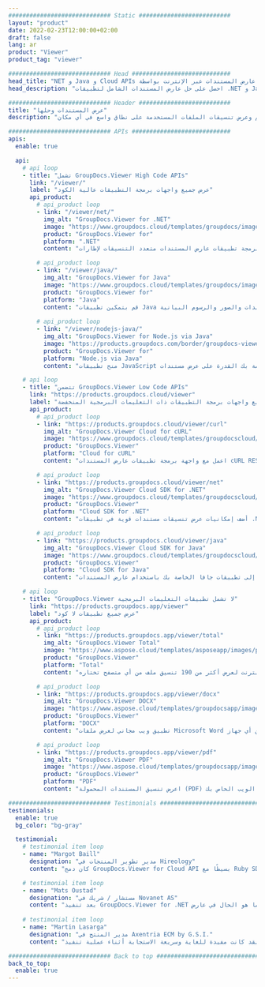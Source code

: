 ```yaml
---
############################# Static ##########################
layout: "product"
date: 2022-02-23T12:00:00+02:00
draft: false
lang: ar
product: "Viewer"
product_tag: "viewer"

############################# Head ############################
head_title: "NET و Java و Cloud APIs وتطبيقات عارض المستندات عبر الإنترنت بواسطة GroupDocs"
head_description: "احصل على حل عارض المستندات الشامل لتطبيقات .NET و Java و Cloud. عرض تنسيقات المستندات الشائعة عبر الإنترنت باستخدام ميزة السحب والإفلات البسيطة."

############################# Header ##########################
title: "عرض المستندات وحلها"
description: "حل مرن لعرض المستندات للمبرمجين والمحترفين لتقديم وعرض تنسيقات الملفات المستخدمة على نطاق واسع في أي مكان."

############################# APIs ############################
apis:
  enable: true

  api:
    # api loop
    - title: "تشمل GroupDocs.Viewer High Code APIs"
      link: "/viewer/"
      label: "عرض جميع واجهات برمجة التطبيقات عالية الكود"
      api_product:
        # api_product loop
        - link: "/viewer/net/"
          img_alt: "GroupDocs.Viewer for .NET"
          image: "https://www.groupdocs.cloud/templates/groupdocs/images/product-logos/groupdocs-viewer-net.png"
          product: "GroupDocs.Viewer for"
          platform: ".NET"
          content: "واجهة برمجة تطبيقات عارض المستندات متعدد التنسيقات لإطارات .NET و Mono لتقديم أكثر من 190 تنسيقًا شائعًا للملفات من داخل تطبيقاتك."

        # api_product loop
        - link: "/viewer/java/"
          img_alt: "GroupDocs.Viewer for Java"
          image: "https://www.groupdocs.cloud/templates/groupdocs/images/product-logos/groupdocs-viewer-java.png"
          product: "GroupDocs.Viewer for"
          platform: "Java"
          content: "قم بتمكين تطبيقات Java من خلال إمكانية عرض المستندات وتقديمها لعرض مجموعة كبيرة من المستندات والصور والرسوم البيانية."
        
        # api_product loop
        - link: "/viewer/nodejs-java/"
          img_alt: "GroupDocs.Viewer for Node.js via Java"
          image: "https://products.groupdocs.com/border/groupdocs-viewer-nodejs-java.svg"
          product: "GroupDocs.Viewer for"
          platform: "Node.js via Java"
          content: "منح تطبيقات JavaScript الخاصة بك القدرة على عرض مستندات Microsoft Office متعددة، وملفات PDF، وصور لتجربة مستخدم جذابة."

    # api loop
    - title: "تتضمن GroupDocs.Viewer Low Code APIs"
      link: "https://products.groupdocs.cloud/viewer"
      label: "عرض جميع واجهات برمجة التطبيقات ذات التعليمات البرمجية المنخفضة"
      api_product:
        # api_product loop
        - link: "https://products.groupdocs.cloud/viewer/curl"
          img_alt: "GroupDocs.Viewer Cloud for cURL"
          image: "https://www.groupdocs.cloud/templates/groupdocscloud/images/sdk/272x272/groupdocs_viewer-for-curl.png"
          product: "GroupDocs.Viewer"
          platform: "Cloud for cURL"
          content: "اعمل مع واجهة برمجة تطبيقات عارض المستندات cURL RESTful لعرض وعرض Microsoft Office و PDF وتنسيقات الملفات الشائعة الأخرى في تطبيقاتك بسرعة."

        # api_product loop
        - link: "https://products.groupdocs.cloud/viewer/net"
          img_alt: "GroupDocs.Viewer Cloud SDK for .NET"
          image: "https://www.groupdocs.cloud/templates/groupdocscloud/images/sdk/272x272/groupdocs_viewer-for-net.png"
          product: "GroupDocs.Viewer"
          platform: "Cloud SDK for .NET"
          content: "أضف إمكانيات عرض تنسيقات مستندات قوية في تطبيقات .NET باستخدام Cloud SDK لـ .NET. عرض المستندات بتنسيق HTML أو PDF أو كصورة."

        # api_product loop
        - link: "https://products.groupdocs.cloud/viewer/java"
          img_alt: "GroupDocs.Viewer Cloud SDK for Java"
          image: "https://www.groupdocs.cloud/templates/groupdocscloud/images/sdk/272x272/groupdocs_viewer-for-java.png"
          product: "GroupDocs.Viewer"
          platform: "Cloud SDK for Java"
          content: "أضف ميزات عرض المستندات عالية الدقة إلى تطبيقات جافا الخاصة بك باستخدام عارض المستندات SDK المصمم خصيصًا لـ Java."

    # api loop
    - title: "GroupDocs.Viewer لا تشمل تطبيقات التعليمات البرمجية" 
      link: "https://products.groupdocs.app/viewer"
      label: "عرض جميع تطبيقات لا كود"
      api_product:
        # api_product loop
        - link: "https://products.groupdocs.app/viewer/total"
          img_alt: "GroupDocs.Viewer Total"
          image: "https://www.aspose.cloud/templates/asposeapp/images/products/logo/aspose_viewer-app.png"
          product: "GroupDocs.Viewer"
          platform: "Total"
          content: "تطبيق مجاني عبر الإنترنت لعرض أكثر من 190 تنسيق ملف من أي متصفح تختاره."

        # api_product loop
        - link: "https://products.groupdocs.app/viewer/docx"
          img_alt: "GroupDocs.Viewer DOCX"
          image: "https://www.aspose.cloud/templates/groupdocsapp/images/products/logo/groupdocs_words-app.png"
          product: "GroupDocs.Viewer"
          platform: "DOCX"
          content: "تطبيق ويب مجاني لعرض ملفات Microsoft Word عبر الإنترنت من أي جهاز."

        # api_product loop
        - link: "https://products.groupdocs.app/viewer/pdf"
          img_alt: "GroupDocs.Viewer PDF"
          image: "https://www.aspose.cloud/templates/groupdocsapp/images/products/logo/groupdocs_pdf-app.png"
          product: "GroupDocs.Viewer"
          platform: "PDF"
          content: "اعرض تنسيق المستندات المحمولة (PDF) مباشرة من متصفح الويب الخاص بك."

############################# Testimonials ###############################
testimonials:
  enable: true
  bg_color: "bg-gray"

  testimonial:
    # testimonial item loop
    - name: "Margot Baill"
      designation: "مدير تطوير المنتجات في Hireology"
      content: "كان دمج GroupDocs.Viewer for Cloud API بسيطًا مع Ruby SDK الرائع. لا توجد العديد من الشركات التي ترغب في العمل معنا على ما نريد. إنها شراكة رائعة."

    # testimonial item loop
    - name: "Mats Oustad"
      designation: "مستشار / شريك في Novanet AS"
      content: "بعد تنفيذ GroupDocs.Viewer for .NET واستخدامه في المشروع ، يبدو أنه يعمل بشكل جيد للغاية. لقد اختبرت الكثير من المستندات وجيدًا حتى الآن. كل شيء ألقيت عليه يتم عرضه بشكل جيد ويبدو جيدًا كما هو الحال في عارض PDF أو MS Word."
              
    # testimonial item loop
    - name: "Martin Lasarga"
      designation: "مدير المنتج في Axentria ECM by G.S.I."
      content: "خدمة ممتازة ومنتجات ممتازة. لقد كانت مفيدة للغاية وسريعة الاستجابة أثناء عملية تنفيذ GroupDocs.Viewer لـ .NET ، لا يمكنها التوصية بها بدرجة كافية."

############################# Back to top ###############################
back_to_top:
  enable: true
---
```

